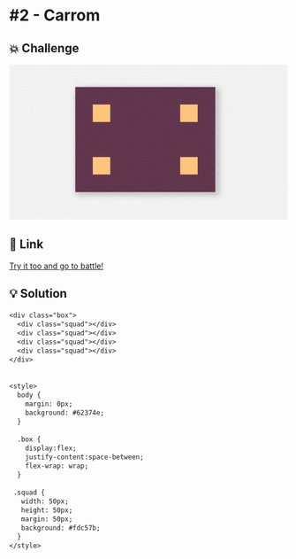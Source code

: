 # #2 - Carrom

## 💥 Challenge
![Carrom](img/02_Carrom.png)

## 🔎 Link
[Try it too and go to battle!](https://cssbattle.dev/play/2)

## 💡 Solution
```
<div class="box">
  <div class="squad"></div>
  <div class="squad"></div>
  <div class="squad"></div>
  <div class="squad"></div>  
</div>


<style>
  body {
    margin: 0px;
    background: #62374e;
  }

  .box {
    display:flex;
    justify-content:space-between;
    flex-wrap: wrap;
  }
   
 .squad {
   width: 50px;
   height: 50px;
   margin: 50px;
   background: #fdc57b;
  }
</style>
```
